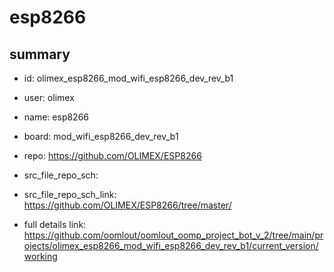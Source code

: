# esp8266
 
## summary 
* id: olimex_esp8266_mod_wifi_esp8266_dev_rev_b1
* user: olimex
* name: esp8266
* board: mod_wifi_esp8266_dev_rev_b1
* repo: https://github.com/OLIMEX/ESP8266



* src_file_repo_sch: 
* src_file_repo_sch_link: https://github.com/OLIMEX/ESP8266/tree/master/
* full details link: https://github.com/oomlout/oomlout_oomp_project_bot_v_2/tree/main/projects/olimex_esp8266_mod_wifi_esp8266_dev_rev_b1/current_version/working  







